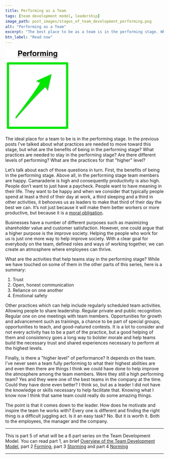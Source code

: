 ```yaml
---
title: Performing as a Team
tags: [team development model, leadership]
image_path: post_images/stages_of_team_development_performing.png
alt: "Performing as a Team"
excerpt: "The best place to be as a team is in the performing stage. What are some of the benefits and what are the attitudes in this stage."
btn_label: "Read now"
---
```

![performing][image]

The ideal place for a team to be is in the performing stage. In the previous posts I’ve talked about what practices are needed to move toward this stage, but what are the benefits of being in the performing stage? What practices are needed to stay in the performing stage? Are there different levels of performing? What are the practices for that "higher" level?

Let’s talk about each of those questions in turn. First, the benefits of being in the performing stage. Above all, in the performing stage team members are happy. Camaraderie is high and consequently productivity is also high. People don’t want to just have a paycheck. People want to have meaning in their life. They want to be happy and when we consider that typically people spend at least a third of their day at work, a third sleeping and a third in other activities, it behooves us as leaders to make that third of their day the best we can. It’s not just because it will make them better workers or more productive, but because it is a [moral obligation][measure_your_life].

Businesses have a number of different purposes such as maximizing shareholder value and customer satisfaction. However, one could argue that a higher purpose is the improve society. Helping the people who work for us is just one more way to help improve society. With a clear goal for everybody on the team, defined roles and ways of working together, we can create an atmosphere where employees can thrive.

What are the activities that help teams stay in the performing stage? While we have touched on some of them in the other parts of this series, here is a summary:

1. Trust
1. Open, honest communication
1. Reliance on one another
1. Emotional safety

Other practices which can help include regularly scheduled team activities. Allowing people to share leadership. Regular private and public recognition. Regular one on one meetings with team members. Opportunities for growth and advancement such as trainings, a chance to be part of special groups, opportunities to teach, and good-natured contests. It is a lot to consider and not every activity has to be a part of the practice, but a good helping of them and consistency goes a long way to bolster morale and help teams build the necessary trust and shared experiences necessary to perform at the highest levels.

Finally, is there a "higher level" of performance? It depends on the team. I've never seen a team fully performing to what their highest abilities are and even then there are things I think we could have done to help improve the atmosphere among the team members. Were they still a high performing team? Yes and they were one of the best teams in the company at the time. Could they have done even better? I think so, but as a leader I did not have the knowledge or skills necessary to help facilitate that. Knowing what I know now I think that same team could really do some amazing things.

The point is that it comes down to the leader. How does he motivate and inspire the team he works with? Every one is different and finding the right thing is a difficult juggling act. Is it an easy task? No. But it is worth it. Both to the employees, the manager and the company.

---

This is part 5 of what will be a 6 part series on the Team Development Model. You can read part 1, an brief [Overview of the Team Development Model][team_development_model], part 2 [Forming][forming], part 3 [Storming][storming] and part 4 [Norming][norming]

---

[image]: /images/post_images/stages_of_team_development_performing.png

[measure_your_life]: https://hbr.org/2010/07/how-will-you-measure-your-life
[team_development_model]: /team-development/
[forming]: /forming/
[storming]: /storming/
[norming]: /norming/

